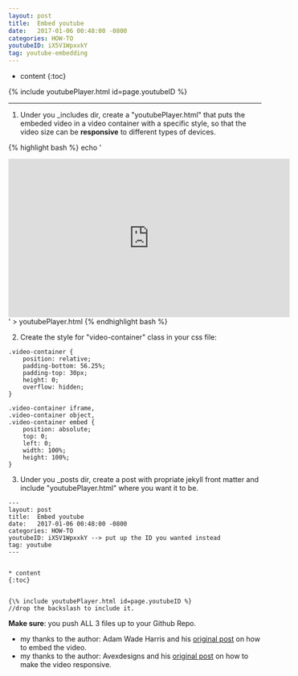```yaml
---
layout: post
title:  Embed youtube
date:   2017-01-06 00:48:00 -0800
categories: HOW-TO
youtubeID: iX5V1WpxxkY
tag: youtube-embedding
---
```



* content
{:toc}


{% include youtubePlayer.html id=page.youtubeID %}

---

1. Under you \_includes dir, create a "youtubePlayer.html" that puts the embeded video in a video container with a specific style, so that the video size can be __responsive__ to different types of devices.

{% highlight bash %}
echo '<div class="video-container"><iframe width="560" height="315" src="https://www.youtube.com/embed/{{ include.id }}" frameborder="0" allowfullscreen></iframe></div>' > youtubePlayer.html
{% endhighlight bash %}

2. Create the style for "video-container" class in your css file:

```
.video-container {
    position: relative;
    padding-bottom: 56.25%;
    padding-top: 30px;
    height: 0;
    overflow: hidden;
}

.video-container iframe,  
.video-container object,  
.video-container embed {
    position: absolute;
    top: 0;
    left: 0;
    width: 100%;
    height: 100%;
}
```

3. Under you \_posts dir, create a post with propriate jekyll front matter and include "youtubePlayer.html" where you want it to be.

```
---
layout: post
title:  Embed youtube
date:   2017-01-06 00:48:00 -0800
categories: HOW-TO
youtubeID: iX5V1WpxxkY --> put up the ID you wanted instead
tag: youtube
---


* content
{:toc}


{\% include youtubePlayer.html id=page.youtubeID %} 
//drop the backslash to include it.

```

__Make sure__: you push ALL 3 files up to your Github Repo.


* my thanks to the author: Adam Wade Harris and his [original post](http://www.adamwadeharris.com/how-to-easily-embed-youtube-videos-in-jekyll-sites-without-a-plugin/) on how to embed the video.
* my thanks to the author: Avexdesigns and his [original post](https://avexdesigns.com/responsive-youtube-embed/) on how to make the video responsive.
